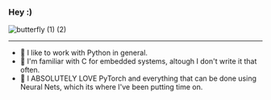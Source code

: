 ### Hey :)
![butterfly (1) (2)](https://user-images.githubusercontent.com/56324869/111016031-63eaf480-838a-11eb-9384-60e52a4a5661.png)


----------------------------------------------------------------------------------------------------------------
- 💙 I like to work with Python in general.
- 💜 I'm familiar with C for embedded systems, altough I don't write it that often.
- 💖 I ABSOLUTELY LOVE PyTorch and everything that can be done using Neural Nets, which its where I've been putting time on.
